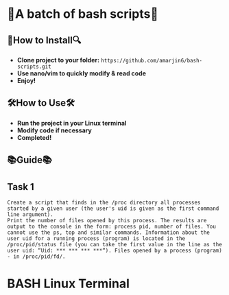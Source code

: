 # 💼**A batch of bash scripts**💼

## 🔎**How to Install**🔍
* **Clone project to your folder:** `https://github.com/amarjin6/bash-scripts.git`
* **Use nano/vim to quickly modify & read code**
* **Enjoy!**

## 🛠**How to Use**🛠
* **Run the project in your Linux terminal**
* **Modify code if necessary**
* **Completed!**

## 📚**Guide**📚

## **Task 1**

```
Create a script that finds in the /proc directory all processes started by a given user (the user's uid is given as the first command line argument).
Print the number of files opened by this process. The results are output to the console in the form: process pid, number of files. You cannot use the ps, top and similar commands. Information about the user uid for a running process (program) is located in the /proc/pid/status file (you can take the first value in the line as the user uid: “Uid: *** *** *** ***“). Files opened by a process (program) - in /proc/pid/fd/.
```    

# BASH Linux Terminal
